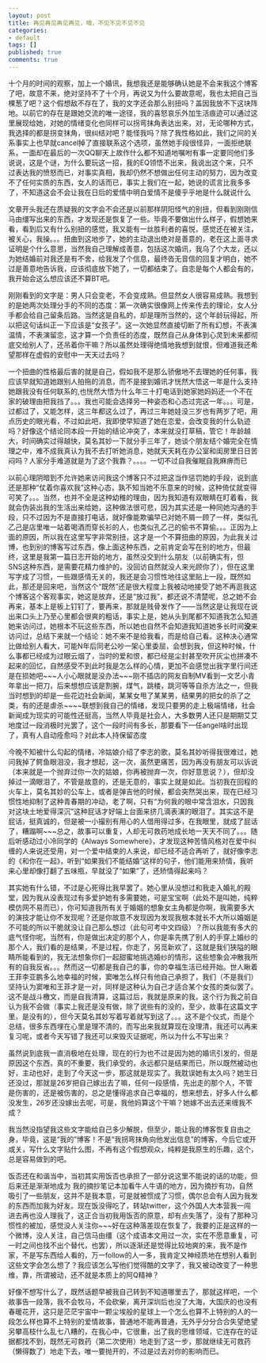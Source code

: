 ```yaml
---
layout: post
title: 再见再见再见再见，哦，不见不见不见不见
categories:
- default
tags: []
published: true
comments: true
---
```

<p><p>十个月的时间的观察，加上一个婚讯，我想我还是能够确认她是不会来我这个博客了吧，故意不来，绝对坚持不了十个月，再说又为什么要故意呢，我也太把自己当棵葱了吧？这个假想敌不存在了，我的文字还会那么别扭吗？盖因我放不下这块阵地。以前它的存在是跟她交流的唯一途径，我的喜怒哀乐外加生活痕迹可以通过这里展现给她，对她的情绪变化也同样可以拐弯抹角表达出来，对，无论哪种方式，我选择的都是拐变抹角，很纠结对吧？能怪我吗？除了我性格如此，我们之间的关系事实上也早就cancel掉了直接联系这个选项，虽然她手段很怪异，一面拒绝联系，一面却在最后的一次QQ聊天上故作什么都不知道地嘱咐有事一定要同他们多说说，这是个谜，为什么要玩这一招，我的EQ领悟不出来，我说出这个来，只不过表达我的愤怒而已，对事实真相，我却仍然不想做出任何主动的努力，因为改变不了任何实质的东西，女人的话而已，事实上我们在一起，她说的谎言比我多多了，不知道这会不会让我在日后的爱情中明白爱情不是傻乎乎地是什么就说什么</p><p>文章开头我还在质疑我的文字会不会还是以前那样阴阳怪气的别扭，但看到刚刚信马由缰写出来的东西，才发现还是恢复了一些。毕竟不要做出什么样子，假想她来看，看到后又有什么别扭的感觉，我又能有一丝胜利者的喜悦，感觉还在被关注，被关心，我操。。。扭曲到这地步了，她的主动退出绝对是善意的，老在这上面寻求证明是个什么意思，当然我自己理解成善意，包括这次婚讯，我乌了个大龙，还以为她结婚前对我还是有不舍，给我发了个信息，最终沓无音信的回复才明白，她不过是善意地告诉我，应该彻底放下她了，一切都结束了。自恋是每个人都会有的，我开始会这么想应该还不算BT吧。</p><p>刚刚看到的文字是：男人只会变老，不会变成熟。但显然女人很容易成熟。我想到的是她两次处理分手的不同的态度：第一次确实很像网上传来传去的理论，女人分手都会给自己留条后路。当然这是自私的，却是理所当然的，这个年龄玩得起，所以把这句话纠正一下应该是“女孩子”。这一次她显然直接切断了所有幻想，不表演温情，不表演留恋，这才算一个负责任的态度，既然自己从身体到心灵到未来都彻底交给别人了，还吊着你干嘛？所以虽然处理得绝情地我想到就恨，但难道我还希望那样在虚假的安慰中一天天过去吗？</p><p>一个扭曲的性格最后害的就是自己，假如我不是那么骄傲地不去理她的任何事，我应该早就知道她跟别人拍拖的消息，而不是接到婚讯才恍然大悟这一年是什么支持她跟我没有任何联系的,也恍然大悟为什么年三十打电话到她家她妈妈还一个不在家的破理由把我挡了。。。我也可能会选择另一种姿态和心态过完这一年。。。可是，过都过了，又能怎样，这三年都这么过了，再过三年她娃没三岁也有两岁了吧，用点历史的眼光看，不过如此吧，我即使早知道了她在恋爱，会改变我的什么轨迹吗？好像这个结论同本段一开始的结论冲突了，本来就没打草稿，管它！年龄越大，时间确实过得越快，莫名其妙一下就分手三年了，她谈个朋友结个婚完全在情理之中，难不成我真认为我不去打听她消息，她就天天耗在办公室和闺房里日日苦闷吗？人家分手难道就是为了这个我靠？。。。。一切不过自我催眠自我麻痹而已</p><p>以前心理阴暗到不允许她来访问我这个博客只不过把这当作惩罚她的手段，说到底还是那种“仗着你喜欢我”这种心态，孰不知当她不乐意来的时候，这种倚仗就变得可笑了。。。当然，也并不全是这种幼稚的理由，因为我知道有双眼睛在盯着看，我就会伪装出我的生活出来给她，这种做法很可悲，因为其实还是一种同她沟通的手段，只不过因为不是直接打电话，就好像能欺骗早已对她不屑一顾了一样，类似孔乙己是店里唯一站着喝酒而穿长衫的人，也类似孔乙己的偷书不算偷。。。正因为上面的原因，所以我在这里写字非常别扭，这才是一个不算扭曲的原因，为此我关过博，也到别的博客写过东西，像上面这种东西，之前肯定会写在别的地方，但最终，这里是我第一篇日志开始的地方，虽然没交到什么朋友（以前确实有，但SNS这种东西，是需要花精力维护的，没回访自然就没人来光顾你了），但在这里写字成了习惯，一些跟感情无关的，我还是会习惯性地往这里贴上一段，既然如此，那还是回来吧，当然这个“既然”还是很大程度上我被动地接受了她不再逛我这个博客这个客观事实，她这是放弃，还是“放过我”，都还说不清楚呢，总之她不会再来，基本上是板上钉钉了，要再来，那就是贱骨发作了——当然这是让我现在说出来口头上乃至心里都会很爽的粗话，事实上是，她从头到尾都不知道我怎么知道她来访问过，她根本不玩这些东西，所以她也自然不会知道我知道她多长时间<strong>没</strong>来访问过，总结下来就一个结论：她不来不是给我看，而是给自己看。这种决心通常比做给别人看大，可能N年后同老公吵一架心里委屈，会想到我，但这种时候，什么事都已经成为过眼云烟了，当时的爱和恨，都已经是尘封甚至吹开灰尘也拼凑不起来的回忆，自然感受不到此时我是怎么样的心情，更加不会感觉出我字里行间还是在损她吧~~~人小心眼就是没办法~~~刚不插店的网友自制MV看到一文艺小青年拿出一把刀，后来想想应该是割腕，煤气，跳楼，跳河等等自杀方法之一，但我当时想到的却是一些花边社会新闻，某某女甩了某某男，结果男的把女的杀了之类，有的还是虐杀~~~~联想到我自己的情绪，发现只要男的走上极端情绪，社会新闻成为现实的可能性还挺高，当然人毕竟是社会人，大多数男人还只是期期艾艾地度过一段消极时光罢了，这个一段时间有多长，那要看下一任angel啥时出现了，真有人自动痊愈吗？对此本人持保留态度</p><p>今晚不知被什么勾起的情绪，冷姑娘介绍了李志的歌，莫名其妙听得我很难过，她问我掉了鳄鱼眼泪没，我才想起，这一次，虽然更痛苦，因为再没有朋友可以诉说（本来就是一个抛弃过你一次的姑娘，你再被抛弃一次，你好意思说？），但却没掉过一滴眼泪了，不管是故意的，还是无意的，事实上就是如此。当初我在回程的火车上，莫名其妙的公车上，或者是弹吉他的时候，都会突然哭出来，现在已经习惯性地抑制了这种青春期的冲动，老了啊，只有“为何我的眼中常含泪水，只因我对这块土地爱得深沉”这种屁话才好端上台面来挤几滴表演的眼泪了。其实这不是屁话，挺真诚的，但是被一小撮别有用心的人借用得过多，在我眼里，就成了屁话了，糟蹋啊~~~总之，故事可以重复，人却无可救药地成长地一天天不同了。。。随后听感动过小冷同学的《Always Somewhere》，才发现这种苦情风格对在爱中纠缠的人来说还受用，对一个爱中结束的人来说，却已经不适合再听了，就好像李志的《和你在一起》，听到“如果我们不能结婚”这样的句子，他们能用来矫情，我听来心里却像打翻了五味瓶，早就没了“如果”了，还矫情得起来吗？</p><p>其实她有什么错，不过是心死得比我早罢了。她心里从没想过和我走入婚礼的殿堂，因为我从没表现过有多爱护她有多需要她，可是宝宝啊（此处不是叫她，纯粹模仿网不易而已），你可知道我所有关于婚姻的想象女主角都是你啊，我需要多大的演技才能让你不发现呢？还是你故意不发现因为发现我根本就长不大所以婚姻是不可能的所以干脆就没让自己那么想过（此句可考中文四级）？所以我能有多大的底气怪你呢，当然有，你是做出决定的那个人，你是率先携了别人的手穿上婚纱的那个人，我们看的是结果，不是过程，你走了，另觅新欢了，这就是我们狭隘的眼睛所能看到的，我无法想象你们一起甜蜜地挑选婚纱的情形，这些想象会冲散我所有的自我反省。。。然而这一切都是我自己的事，你的幸福生活已经开始。世人瞅着王菲李亚鹏多么地幸福的时候，窦唯怎么样只有他自己承担了，我们（不是我们）坚持认为窦唯和王菲才是一对，同样是这种认为自己才适合某个女孩的类似罢了。这不是战斗檄文，而是自我清算，这篇过后，我就是原来的我，这个行为我之前自认为我不会做（事实上我还是没有做，除了说些有的没的，至少，故事在这篇文字里，是没有的），但今天莫名其妙写着写着就写到这了。。。这不是个仪式，而是个总结，很多东西埋在心里是理不清的，而写出来我就算现在没理清，我还可以再来复习呢，或者今天写错了我还可以来毁灭证据呢，所以为什么不写出来？</p><p>虽然说到底我一直消极地在处理，现在的行为也不过是因为她的婚讯引发的，但是原因这个东西，真的不重要，我们承受的，永远都只是结果而已，所以既然被动也好，主动也好，走到了今天这一步，那这就是现实了。我耽误她有太久吗？她生日还没过，那就是26岁把自己嫁出去了嘛，任何一段感情，先出走的那个人，不管是伤害的，还是被伤害的，总之是懂得追求自己幸福的，想来想去，好多人什么都没发生，26岁还没嫁出去呢，可是，我他妈算这个干嘛？她嫁不出去还来缠我不成？</p><p>我当然没指望我这些文字能给自己多少解脱，但至少，能让我的博客恢复自由之身，毕竟，这是“我的”博客！不是“我拐弯抹角向他发出信息”的博客，今后它或开或关，写什么文字贴什么图，不再有这个假想观众，纯粹是我原生的乐趣，这个，总是容易做到的吧。</p><p>饭否还在和谐当中，当初其实用饭否也承担了一部分说这里不能说的话的功能，但后来还是渐渐地成为 我的摘抄笔记本加看牛人牛语的地方，因为摘抄有功，自然吸引了一些朋友，这并不是我本意，可是就被惯成了习惯，偶尔总会有人因为我发的东西而加我为好友。现在饭没得吃了，转站twitter，这个外国人大本营我一闯进去再也没人理我了，这正合当初我用饭否的原意，却有点失落了，没有了那种习惯性的被加，感觉没人关注你~~~好在这种落差现在恢复了，我要的正是这样的一个微博，没人关注，自己信马由缰（这个成语本文用过一次，实在不愿意重复，可一时之间也找不出个替代，也罢），所以逐渐还是觉得比较地爽的来，我不是作家，不是写东西给人看的，万一follow的人一多，我肯定又神经质地在想别人看到这些文字会怎么想了？我应该怎么写他们觉得酷的文字了，我又被动改变了一种思维，靠，所谓被动，还不就是本质上的阿Q精神？</p><p>好像不想写什么了，既然话题早被我自己转到不知道哪里去了，那就这样吧，一个故事告一段落，我不会牧马，不会砍柴，离开深圳后也没了大海，大国庆的也没有春暖花开，这只是茫茫宇宙中一颗尘埃般的星球上一个怎么也算不上特别的人的一段怎么样也算不上特别的爱情故事，普通地不能再普通，无外乎分分合合失望绝望另攀高枝什么乱七八糟的，在我心中，它很重，出了我的思维领域，它连存在的证据都找不到，既然无可救药（第二次使用）地走到了这一步，那就继续无可救药（懒得数了）地走下去，唯一要抛开的，不过是过去对你的影响而已。</p></p>
